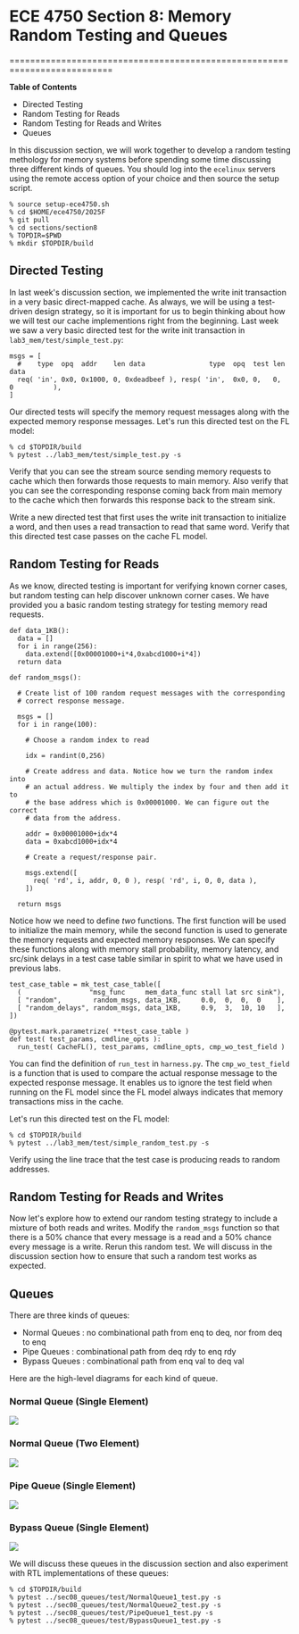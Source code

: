 
# ECE 4750 Section 8: Memory Random Testing and Queues
==========================================================================

**Table of Contents**

 - Directed Testing
 - Random Testing for Reads
 - Random Testing for Reads and Writes
 - Queues

In this discussion section, we will work together to develop a random
testing methology for memory systems before spending some time discussing
three different kinds of queues. You should log into the `ecelinux`
servers using the remote access option of your choice and then source the
setup script.

    % source setup-ece4750.sh
    % cd $HOME/ece4750/2025F
    % git pull
    % cd sections/section8     
    % TOPDIR=$PWD
    % mkdir $TOPDIR/build

Directed Testing
--------------------------------------------------------------------------

In last week's discussion section, we implemented the write init
transaction in a very basic direct-mapped cache. As always, we will be
using a test-driven design strategy, so it is important for us to begin
thinking about how we will test our cache implementions right from the
beginning. Last week we saw a very basic directed test for the write init
transaction in `lab3_mem/test/simple_test.py`:

    msgs = [
      #    type  opq  addr    len data                type  opq  test len data
      req( 'in', 0x0, 0x1000, 0, 0xdeadbeef ), resp( 'in',  0x0, 0,   0,  0          ),
    ]

Our directed tests will specify the memory request messages along with
the expected memory response messages. Let's run this directed test on
the FL model:

    % cd $TOPDIR/build
    % pytest ../lab3_mem/test/simple_test.py -s

Verify that you can see the stream source sending memory requests to
cache which then forwards those requests to main memory. Also verify that
you can see the corresponding response coming back from main memory to
the cache which then forwards this response back to the stream sink.

Write a new directed test that first uses the write init transaction to
initialize a word, and then uses a read transaction to read that same
word. Verify that this directed test case passes on the cache FL model.

Random Testing for Reads
--------------------------------------------------------------------------

As we know, directed testing is important for verifying known corner
cases, but random testing can help discover unknown corner cases. We have
provided you a basic random testing strategy for testing memory read
requests.

    def data_1KB():
      data = []
      for i in range(256):
        data.extend([0x00001000+i*4,0xabcd1000+i*4])
      return data

    def random_msgs():

      # Create list of 100 random request messages with the corresponding
      # correct response message.

      msgs = []
      for i in range(100):

        # Choose a random index to read

        idx = randint(0,256)

        # Create address and data. Notice how we turn the random index into
        # an actual address. We multiply the index by four and then add it to
        # the base address which is 0x00001000. We can figure out the correct
        # data from the address.

        addr = 0x00001000+idx*4
        data = 0xabcd1000+idx*4

        # Create a request/response pair.

        msgs.extend([
          req( 'rd', i, addr, 0, 0 ), resp( 'rd', i, 0, 0, data ),
        ])

      return msgs

Notice how we need to define _two_ functions. The first function will be
used to initialize the main memory, while the second function is used to
generate the memory requests and expected memory responses. We can
specify these functions along with memory stall probability, memory
latency, and src/sink delays in a test case table similar in spirit to
what we have used in previous labs.

    test_case_table = mk_test_case_table([
      (                 "msg_func     mem_data_func stall lat src sink"),
      [ "random",        random_msgs, data_1KB,     0.0,  0,  0,  0    ],
      [ "random_delays", random_msgs, data_1KB,     0.9,  3,  10, 10   ],
    ])

    @pytest.mark.parametrize( **test_case_table )
    def test( test_params, cmdline_opts ):
      run_test( CacheFL(), test_params, cmdline_opts, cmp_wo_test_field )

You can find the definition of `run_test` in `harness.py`. The
`cmp_wo_test_field` is a function that is used to compare the actual
response message to the expected response message. It enables us to
ignore the test field when running on the FL model since the FL model
always indicates that memory transactions miss in the cache.

Let's run this directed test on the FL model:

    % cd $TOPDIR/build
    % pytest ../lab3_mem/test/simple_random_test.py -s

Verify using the line trace that the test case is producing reads to
random addresses.

Random Testing for Reads and Writes
--------------------------------------------------------------------------

Now let's explore how to extend our random testing strategy to include a
mixture of both reads and writes. Modify the `random_msgs` function so
that there is a 50% chance that every message is a read and a 50% chance
every message is a write. Rerun this random test. We will discuss in the
discussion section how to ensure that such a random test works as
expected.

Queues
--------------------------------------------------------------------------

There are three kinds of queues:

 - Normal Queues : no combinational path from enq to deq, nor from deq to enq
 - Pipe Queues : combinational path from deq rdy to enq rdy
 - Bypass Queues : combinational path from enq val to deq val

Here are the high-level diagrams for each kind of queue.

### Normal Queue (Single Element)

![](assets/fig/T07-queues-normal1.png)

### Normal Queue (Two Element)

![](assets/fig/T07-queues-normal.png)

### Pipe Queue (Single Element)

![](assets/fig/T07-queues-pipe.png)

### Bypass Queue (Single Element)

![](assets/fig/T07-queues-bypass.png)

We will discuss these queues in the discussion section and also
experiment with RTL implementations of these queues:

    % cd $TOPDIR/build
    % pytest ../sec08_queues/test/NormalQueue1_test.py -s
    % pytest ../sec08_queues/test/NormalQueue2_test.py -s
    % pytest ../sec08_queues/test/PipeQueue1_test.py -s
    % pytest ../sec08_queues/test/BypassQueue1_test.py -s

